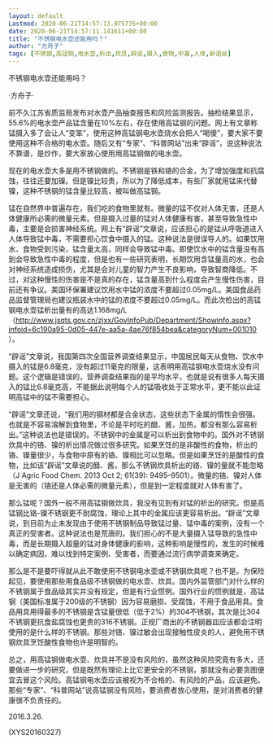 ```yaml
---
layout: default
Lastmod: 2020-06-21T14:57:13.075735+00:00
date: 2020-06-21T14:57:11.141611+00:00
title: "不锈钢电水壶还能用吗？"
author: "方舟子"
tags: [不锈钢,高锰钢,电水壶,析出,炊具,辟谣,摄入,食物,中毒,人体,新语丝]
---
```


不锈钢电水壶还能用吗？

·方舟子·

前不久江苏省质监局发布对水壶产品抽查报告和风险监测报告。抽检结果显示，55.6%的电水壶产品锰含量在10%左右，存在使用高锰钢的问题。网上有文章称锰摄入多了会让人“变笨”，使用这种高锰钢电水壶烧水会把人“喝傻”，要大家不要使用这种不合格的电水壶。随后又有“专家”、“科普网站”出来“辟谣”，说这种说法不靠谱，是炒作，要大家放心使用用高锰钢做的电水壶。

现在的电水壶大多是用不锈钢做的。不锈钢是铁和铬的合金，为了增加强度和抗腐蚀，往往还要加镍。但是镍比较贵，所以为了降低成本，有些厂家就用锰来代替镍，这种不锈钢的锰含量比较高，被叫做高锰钢。

锰在自然界中普遍存在，我们吃的食物里就有。微量的锰不仅对人体无害，还是人体健康所必需的微量元素。但是摄入过量的锰对人体健康有害，甚至导致急性中毒，主要是会损害神经系统。网上有“辟谣”文章说，应该担心的是锰从呼吸道进入人体导致锰中毒，不需要担心饮食中摄入的锰。这种说法是很误导人的。如果饮用水、食物受到污染，锰含量太高，同样会导致锰中毒。即使饮水中的锰含量没有高到会导致急性中毒的程度，但是也有一些研究表明，长期饮用含锰量高的水，也会对神经系统造成损伤，尤其是会对儿童的智力产生不良影响，导致智商降低。不过，对这种慢性的伤害是不是真的存在，锰含量高到什么程度会产生慢性伤害，目前还有争议。美国环保署建议饮用水中锰的浓度不要超过0.05mg/L。美国食品药品监督管理局也建议瓶装水中的锰的浓度不要超过0.05mg/L。而此次检出的高锰钢电水壶锰析出量有的高达1.168mg/L（http://www.jsqts.gov.cn/zjxx/GovInfoPub/Department/Showinfo.aspx?infoid=6c190a95-0d05-447e-aa5a-4ae76f854bea&categoryNum=001010 ）。

“辟谣”文章说，我国第四次全国营养调查结果显示，中国居民每天从食物、饮水中摄入的锰是6.8毫克，没有超过11毫克的限量，这表明用高锰钢电水壶烧水没有问题。这个逻辑是错误的，营养调查结果指的是平均水平，也就是说有很多人每天摄入的锰比6.8毫克高，不能据此说明每个人的锰吸收处于正常水平，更不能以此证明高锰中的锰不需要担心。

“辟谣”文章还说，“我们用的钢材都是合金状态，这些状态下金属的惰性会很强。也就是不容易溶解到食物里，不论是平时吃的醋、酱，加热，都没有那么容易析出。”这种说法也是错误的。不锈钢中的金属是可以析出到食物中的。国外对不锈钢炊具中的铬、镍的析出情况做过很多研究。如果烹饪的是非酸性的食物，析出的铬、镍量很少，与食物中原有的铬、镍相比可以忽略。但是如果烹饪的是酸性的食物，比如该“辟谣”文章说的醋、酱，那么不锈钢炊具析出的铬、镍的量就不能忽略（J Agric Food Chem. 2013 Oct 2; 61(39): 9495–9501）。微量的铬、镍对人体是无害的（铬还是人体必需的微量元素），但是到一定程度就对人体有害了。

那么锰呢？国外一般不用高锰钢做炊具，我没有见到有对锰的析出的研究。但是高锰钢比铬-镍不锈钢更不耐腐蚀，理论上其中的金属应该更容易析出。“辟谣”文章说，到目前为止未发现由于使用不锈钢制品导致锰过量、锰中毒的案例，没有一个真正的受害者。这种说法也是荒唐的。我们担心的不是大量摄入锰导致的急性中毒，而是长期摄入超量的锰对身体健康的影响，这种影响是慢性的，发生的时候难以确定病因，难以找到特定案例、受害者，而要通过流行病学调查来确定。

那么是不是要吓得就从此不敢使用不锈钢电水壶或不锈钢炊具呢？也不是。为保险起见，要使用那些用食品级不锈钢做的电水壶、炊具。国内外监管部门对什么样的不锈钢属于食品级其实并没有规定，但是有行业惯例。国外行业的惯例就是，高锰钢（美国标准属于200级的不锈钢）因为容易磨损、受腐蚀，不用于食品用具。食品用具用得最多的不锈钢是含锰量很低（低于2%）的304不锈钢，其次是比304不锈钢更抗食盐腐蚀也更贵的316不锈钢。正规厂商出的不锈钢器皿应该都会注明使用的是什么样的不锈钢。那些对铬、镍过敏会出现接触性皮炎的人，避免用不锈钢炊具烹饪酸性食物也许是明智的。

总之，用高锰钢做电水壶、炊具并不是没有风险的，虽然这种风险究竟有多大，还要做进一步的研究，但是既然有理论上比它更安全的不锈钢，那就没有必要贪图便宜去冒这个风险。高锰钢电水壶应该被视为不合格的、有风险的产品，应该避免。那些“专家”、“科普网站”说高锰钢没有风险，要消费者放心使用，是对消费者的健康很不负责任的。

2016.3.26.

(XYS20160327)


